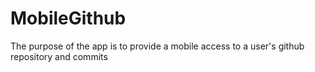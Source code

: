 # MobileGithub
The purpose of the app is to provide a mobile access to a user's github repository and commits 
